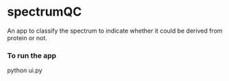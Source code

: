 # spectrumQC

An app to classify the spectrum to indicate whether it could be derived from protein or not.

### To run the app

python ui.py